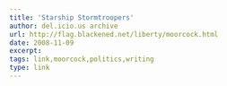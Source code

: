 ```yaml
---
title: 'Starship Stormtroopers'
author: del.icio.us archive
url: http://flag.blackened.net/liberty/moorcock.html
date: 2008-11-09
excerpt: 
tags: link,moorcock,politics,writing
type: link
---
```

